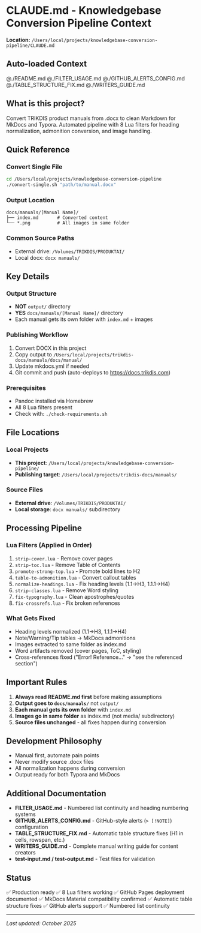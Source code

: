 # CLAUDE.md - Knowledgebase Conversion Pipeline Context

**Location:** `/Users/local/projects/knowledgebase-conversion-pipeline/CLAUDE.md`

## Auto-loaded Context
@./README.md
@./FILTER_USAGE.md
@./GITHUB_ALERTS_CONFIG.md
@./TABLE_STRUCTURE_FIX.md
@./WRITERS_GUIDE.md

## What is this project?

Convert TRIKDIS product manuals from .docx to clean Markdown for MkDocs and Typora. Automated pipeline with 8 Lua filters for heading normalization, admonition conversion, and image handling.

## Quick Reference

### Convert Single File
```bash
cd /Users/local/projects/knowledgebase-conversion-pipeline
./convert-single.sh "path/to/manual.docx"
```

### Output Location
```
docs/manuals/[Manual Name]/
├── index.md       # Converted content
└── *.png          # All images in same folder
```

### Common Source Paths
- External drive: `/Volumes/TRIKDIS/PRODUKTAI/`
- Local docx: `docx manuals/`

## Key Details

### Output Structure
- **NOT** `output/` directory
- **YES** `docs/manuals/[Manual Name]/` directory
- Each manual gets its own folder with `index.md` + images

### Publishing Workflow
1. Convert DOCX in this project
2. Copy output to `/Users/local/projects/trikdis-docs/manuals/docs/manual/`
3. Update mkdocs.yml if needed
4. Git commit and push (auto-deploys to https://docs.trikdis.com)

### Prerequisites
- Pandoc installed via Homebrew
- All 8 Lua filters present
- Check with: `./check-requirements.sh`

## File Locations

### Local Projects
- **This project**: `/Users/local/projects/knowledgebase-conversion-pipeline/`
- **Publishing target**: `/Users/local/projects/trikdis-docs/manuals/`

### Source Files
- **External drive**: `/Volumes/TRIKDIS/PRODUKTAI/`
- **Local storage**: `docx manuals/` subdirectory

## Processing Pipeline

### Lua Filters (Applied in Order)
1. `strip-cover.lua` - Remove cover pages
2. `strip-toc.lua` - Remove Table of Contents
3. `promote-strong-top.lua` - Promote bold lines to H2
4. `table-to-admonition.lua` - Convert callout tables
5. `normalize-headings.lua` - Fix heading levels (1.1→H3, 1.1.1→H4)
6. `strip-classes.lua` - Remove Word styling
7. `fix-typography.lua` - Clean apostrophes/quotes
8. `fix-crossrefs.lua` - Fix broken references

### What Gets Fixed
- Heading levels normalized (1.1→H3, 1.1.1→H4)
- Note/Warning/Tip tables → MkDocs admonitions
- Images extracted to same folder as index.md
- Word artifacts removed (cover pages, ToC, styling)
- Cross-references fixed ("Error! Reference..." → "see the referenced section")

## Important Rules

1. **Always read README.md first** before making assumptions
2. **Output goes to `docs/manuals/`** not `output/`
3. **Each manual gets its own folder** with `index.md`
4. **Images go in same folder** as index.md (not media/ subdirectory)
5. **Source files unchanged** - all fixes happen during conversion

## Development Philosophy
- Manual first, automate pain points
- Never modify source .docx files
- All normalization happens during conversion
- Output ready for both Typora and MkDocs

## Additional Documentation

- **FILTER_USAGE.md** - Numbered list continuity and heading numbering systems
- **GITHUB_ALERTS_CONFIG.md** - GitHub-style alerts (`> [!NOTE]`) configuration
- **TABLE_STRUCTURE_FIX.md** - Automatic table structure fixes (H1 in cells, rowspan, etc.)
- **WRITERS_GUIDE.md** - Complete manual writing guide for content creators
- **test-input.md / test-output.md** - Test files for validation

## Status
✅ Production ready
✅ 8 Lua filters working
✅ GitHub Pages deployment documented
✅ MkDocs Material compatibility confirmed
✅ Automatic table structure fixes
✅ GitHub alerts support
✅ Numbered list continuity

---

*Last updated: October 2025*
